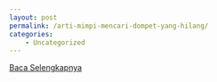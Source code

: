 ```yaml
---
layout: post
permalink: /arti-mimpi-mencari-dompet-yang-hilang/
categories:
    - Uncategorized
---
```


[Baca Selengkapnya](/08)